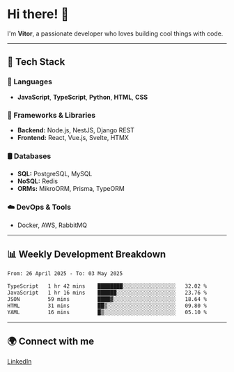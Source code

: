 
# Hi there! 👋

I'm **Vitor**, a passionate developer who loves building cool things with code.

---
## 🔧 Tech Stack

### 📌 Languages
- **JavaScript**, **TypeScript**, **Python**, **HTML**, **CSS**

### 🚀 Frameworks & Libraries
- **Backend:** Node.js, NestJS, Django REST
- **Frontend:** React, Vue.js, Svelte, HTMX

### 🛢️ Databases
- **SQL:** PostgreSQL, MySQL
- **NoSQL:** Redis
- **ORMs:** MikroORM, Prisma, TypeORM

### ☁️ DevOps & Tools
- Docker, AWS, RabbitMQ

---
## 📊 Weekly Development Breakdown

<!--START_SECTION:waka-->

```txt
From: 26 April 2025 - To: 03 May 2025

TypeScript   1 hr 42 mins    ████████░░░░░░░░░░░░░░░░░   32.02 %
JavaScript   1 hr 16 mins    ██████░░░░░░░░░░░░░░░░░░░   23.76 %
JSON         59 mins         ████▓░░░░░░░░░░░░░░░░░░░░   18.64 %
HTML         31 mins         ██▒░░░░░░░░░░░░░░░░░░░░░░   09.80 %
YAML         16 mins         █▒░░░░░░░░░░░░░░░░░░░░░░░   05.10 %
```

<!--END_SECTION:waka-->

---
## 🌍 Connect with me
[LinkedIn](https://www.linkedin.com/in/vitorlc)
